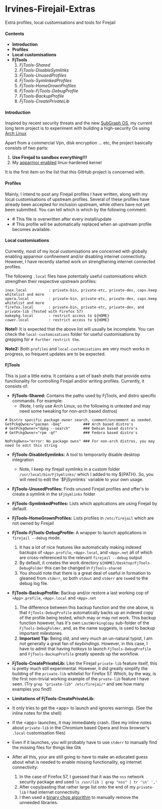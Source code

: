 # Irvines-Firejail-Extras
Extra profiles, local customisations and tools for Firejail

#### Contents
* **Introduction**
* **Profiles**
* **Local customisations**
* **FjTools**
  1. *FjTools-Shared*
  1. *FjTools-DisableSymlinks*
  1. *FjTools-UnusedProfiles*
  1. *FjTools-SymlinkedProfiles*
  1. *FjTools-HomeGrownProfiles*
  1. *FjTools-FjTools-DebugProfile*
  1. *FjTools-BackupProfile*
  1. *FjTools-CreatePrivateLib*


#### Introduction
Inspired by recent security threats and the new [SubGraph OS](https://subgraph.com/), my current long term project is to experiment with building a high-security Os using [Arch Linux](https://www.archlinux.org)

Apart from a commercial Vpn, disk encryption ... etc, the project basically consists of two parts:
1. **Use Firejail to sandbox everything!!!**
1. My [apparmor enabled](https://aur.archlinux.org/pkgbase/linux-hardened-apparmor/) linux-hardened kernel

It is the first item on the list that this GitHub project is concerned with.

#### Profiles
Mainly, I intend to post any Firejail profiles I have written, along with my local customisations of upstream profiles. Several of these profiles have already been accepted for inclusion upstream, while others have not yet been submitted. You can tell which is which by the following comment:
* \# This file is overwritten after every install/update
* \# This profile will be automatically replaced when an upstream profile becomes available.

#### Local customisations
Currently, most of my local customisations are concerned with globally enabling apparmor confinement and/or disabling internet connectivity. However, I have recently started work on strengthening internet connected profiles.

The following `.local` files have potentially useful customisations which strengthen their respective upstream profiles:
```
inox.local        	: private-bin, private-etc, private-dev, caps.keep whitelist and more
opera.local       	: private-bin, private-etc, private-dev, caps.keep whitelist and more
firefox.local     	: private-bin, private-etc, private-dev, and private-lib (Tested with Firefox 57)
makepkg.local     	: restrict access to ${HOME}
cower.local       	: restrict access to ${HOME}
```

**Note1:** It is expected that the above list will usually be incomplete. You can check the `local-customisations` folder for useful customisations by grepping for `# Further restrict the`.

**Note2:** Both `profiles` and `local-customisations` are very much works in progress, so frequent updates are to be expected.

#### FjTools
This is just a little extra. It contains a set of bash shells that provide extra functionality for controlling Firejail and/or writing profiles. Currently, it consists of:
* **FjTools-Shared:** Contains the paths used by FjTools, and distro specific commands. For example:
  * (Note, I only use Arch Linux, so the following is untested and may need some tweaking for non-arch based distros)
```
# Distro specific package owner search, comment/uncomment as needed.
GetPckgOwner="pacman -Qoq"          ### Arch based distro's
# GetPckgOwner="dpkg --search"      ### Debian based distro's
# GetPckgOwner="rpm -qf"            ### Fedora based distro's

NoPckgOwns="error: No package owns" ### For non-arch distros, you may need to edit this string
```

* **FjTools-DisableSymlinks:** A tool to temporarily disable desktop integration
  * Note, I keep my firejail symlinks in a custom folder `/usr/local/bin/FjSymlinks/` which I added to my ${PATH}. So, you will need to edit the `$FjSymlinks` variable to your own usage.

* **FjTools-UnusedProfiles:** Finds unused Firejail profiles and offer's to create a symlink in the `$FjSymlinks` folder

* **FjTools-SymlinkedProfiles:** Lists which applications are using Firejail by default.

* **FjTools-HomeGrownProfiles:** Lists profiles in `/etc/firejail` which are not owned by Firejail

* **FjTools-FjTools-DebugProfile:** A wrapper to launch applications in `firejail --debug` mode.
  1. It has a lot of nice features like automatically making indexed backups of `<App>.profile`, `<App>.local`, and `<App>.net` all of which are cross-referenced to the relevant `firejail --debug` output
  1. By default, it creates the work directory `${HOME}/Desktop/FjTools-DebugFolder` this can be changed in `FjTools-shared`
  1. You should note that there is a great deal of useful in formation to gleaned from `stderr`, so both `stdout` and `stderr` are `tee`ed to the debug log file.

* **FjTools-BackupProfile:** Backup and/or restore a last working cop of `<App>.profile`, `<App>.local` and `<App>.net`
  1. The difference between this backup function and the one above, is that `FjTools-DebugProfile` automatically backs up an indexed copy of the profile being tested, which may or may not work. This backup function however, has it's own `LastWorkingCopy` sub-folder of the `FjTools-DebugFolder`, and, as the name suggests, is used to backup important milestones.
  1. **Important Tip:** Being old, and very much an un-natural typist, I am not generally a great fan of *keybindings*. However, in this case, I have to admit that having *hotkeys* to launch `FjTools-DebugProfile` and `FjTools-BackupProfile` greatly speeds up the workflow.

* **FjTools-CreatePrivateLib:** Like the Firejail `private-lib` feature itself, this is pretty much still experimental. However, it did greatly simplify the building of the `private-lib` whitelist for Firefox 57. Which, by the way, is the first non-trivial working example of the `prvate-lib` feature I have seen. (Try `grep "private-lib" /etc/firejai/*` and see how many examples you find!)

* **Limitations of FjTools-CreatePrivateLib:**
* It only tries to get the \<app\> to launch and ignores warnings. (See the inline notes for the shell)
* If the \<app\>  launches, it may immediately crash. (See my inline notes about `private-lib` in the Chromium based Opera and Inox browser's `.local` customisation files)
* Even if it launches, you will probably have to use `stderr` to manually find the missing files for things like Gtk
* After all this, your are still going to have to make an educated guess about what is needed to enable missing functionality, eg internet connectivity:
  1. In the case of Firefox 57, I guessed that it was the `nss` network security package and used `ls /usr/lib | grep "nss" | tr '\n' ','`
  1. After copy/pasting that rather large list onto the end of my `private-lib` I had internet connectivity.
  1. I then used a [binary chop algorithm](https://en.wikipedia.org/wiki/Binary_search_algorithm) to manually remove the unneeded libraries.
